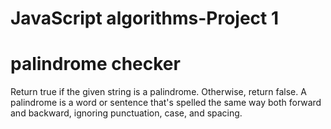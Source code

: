 # JavaScript algorithms-Project 1
# palindrome checker
Return true if the given string is a palindrome. Otherwise, return false.
A palindrome is a word or sentence that's spelled the same way both forward and backward, ignoring punctuation, case, and spacing.
